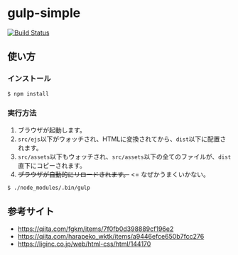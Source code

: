 # gulp-simple
[![Build Status](https://travis-ci.org/mur6/gulp-simple.svg?branch=master)](https://travis-ci.org/mur6/gulp-simple)

## 使い方
### インストール
```sh
$ npm install
```
### 実行方法
1. ブラウザが起動します。
2. `src/ejs`以下がウォッチされ、HTMLに変換されてから、`dist`以下に配置されます。
3. `src/assets`以下もウォッチされ、`src/assets`以下の全てのファイルが、`dist`直下にコピーされます。
4. ~~ブラウザが自動的にリロードされます。~~ <= なぜかうまくいかない。
```sh
$ ./node_modules/.bin/gulp
```
## 参考サイト
- https://qiita.com/fgkm/items/7f0fb0d398889cf196e2
- https://qiita.com/harapeko_wktk/items/a9446efce650b7fcc276
- https://liginc.co.jp/web/html-css/html/144170
